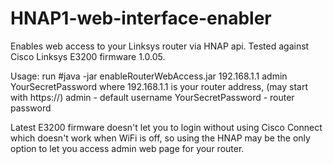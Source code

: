 HNAP1-web-interface-enabler
===========================

Enables web access to your Linksys router via HNAP api. Tested against Cisco Linksys E3200 firmware 1.0.05.

Usage:
run 
#java -jar enableRouterWebAccess.jar 192.168.1.1 admin YourSecretPassword
where 192.168.1.1 is your router address, (may start with https://)
admin - default username
YourSecretPassword - router password

Latest E3200 firmware doesn't let you to login without using Cisco Connect which doesn't work when WiFi is off, 
so using the HNAP may be the only option to let you access admin web page for your router.
